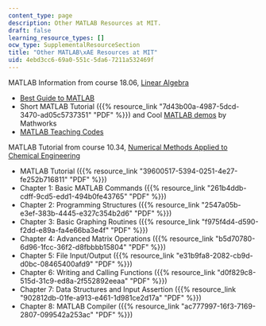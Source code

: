 ```yaml
---
content_type: page
description: Other MATLAB Resources at MIT.
draft: false
learning_resource_types: []
ocw_type: SupplementalResourceSection
title: "Other MATLAB\xAE Resources at MIT"
uid: 4ebd3cc6-69a0-551c-5da6-7211a532469f
---
```

MATLAB Information from course 18.06, [Linear Algebra](/courses/18-06-linear-algebra-spring-2010/)

- [Best Guide to MATLAB](http://web.mit.edu/18.06/www/MATLAB/guide.html)
- Short MATLAB Tutorial ({{% resource_link "7d43b00a-4987-5dcd-3470-ad05c5737351" "PDF" %}}) and Cool [MATLAB demos](http://www.mathworks.com/products/demos/) by Mathworks
- [MATLAB Teaching Codes](http://web.mit.edu/18.06/www/Course-Info/Tcodes.html)

MATLAB Tutorial from course 10.34, [Numerical Methods Applied to Chemical Engineering](/courses/10-34-numerical-methods-applied-to-chemical-engineering-fall-2005)

- MATLAB Tutorial ({{% resource_link "39600517-5394-0251-4e27-fe252b716811" "PDF" %}})
- Chapter 1: Basic MATLAB Commands ({{% resource_link "261b4ddb-cdff-9cd5-edd1-494b0fe43765" "PDF" %}})
- Chapter 2: Programming Structures ({{% resource_link "2547a05b-e3ef-383b-4445-e327c354b2d6" "PDF" %}})
- Chapter 3: Basic Graphing Routines ({{% resource_link "f975f4d4-d590-f2dd-e89a-fa4e66ba3e4f" "PDF" %}})
- Chapter 4: Advanced Matrix Operations ({{% resource_link "b5d70780-6d96-1fcc-36f2-d8fbbbb15804" "PDF" %}})
- Chapter 5: File Input/Output ({{% resource_link "e31b9fa8-2082-cb9d-d0bc-08465400afd9" "PDF" %}})
- Chapter 6: Writing and Calling Functions ({{% resource_link "d0f829c8-515d-31c9-ed8a-2f552892eeaa" "PDF" %}})
- Chapter 7: Data Structures and Input Assertion ({{% resource_link "902812db-01fe-a913-e461-1d981ce2d17a" "PDF" %}})
- Chapter 8: MATLAB Compiler ({{% resource_link "ac777997-16f3-7169-2807-099542a253ac" "PDF" %}})